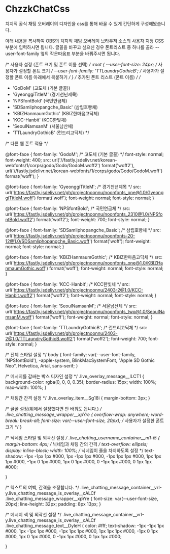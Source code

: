 # ChzzkChatCss
치지직 공식 채팅 오버레이의 디자인을 css를 통해 바꿀 수 있게 간단하게 구성해봤습니다.

아래 내용을 복사하여 OBS의 치지직 채팅 오버레이 브라우저 소스의 사용자 지정 CSS 부분에 입력하시면 됩니다.
글꼴을 바꾸고 싶으신 경우 폰트리스트 중 하나를 골라 --user-font-family 옆의 작은따옴표 부분을 바꿔주시면 됩니다.

/* 사용자 설정 (폰트 크기 및 폰트 이름 선택) */
:root {
    --user-font-size: 24px; /* 사용자가 설정할 폰트 크기 */
    --user-font-family: 'TTLaundryGothicB'; /* 사용자가 설정할 폰트 이름 아래에서 복붙하기 */
}
/* 추가된 폰트 리스트 (폰트 이름) */
/* 
- 'GoDoM' (고도체 (기본 글꼴))
- 'GyeonggiTitleM' (경기천년제목)
- 'NPSfontBold' (국민연금체)
- 'SDSamliphopangche_Basic' (삼립호빵체)
- 'KBIZHanmaumGothic' (KBIZ한마음고딕체)
- 'KCC-Hanbit' (KCC한빛체)
- 'SeoulNamsanM' (서울남산체)
- 'TTLaundryGothicB' (런드리고딕체)
*/

/* 다른 웹 폰트 적용 */

@font-face {
  font-family: 'GodoM'; /* 고도체 (기본 글꼴) */
  font-style: normal;
  font-weight: 400;
  src: url('//fastly.jsdelivr.net/korean-webfonts/1/corps/godo/Godo/GodoM.woff2') format('woff2'), url('//fastly.jsdelivr.net/korean-webfonts/1/corps/godo/Godo/GodoM.woff') format('woff');
}

@font-face {
    font-family: 'GyeonggiTitleM'; /* 경기천년제목 */
    src: url('https://fastly.jsdelivr.net/gh/projectnoonnu/noonfonts_one@1.0/GyeonggiTitleM.woff') format('woff');
    font-weight: normal;
    font-style: normal;
}

@font-face {
    font-family: 'NPSfontBold'; /* 국민연금체 */
    src: url('https://fastly.jsdelivr.net/gh/projectnoonnu/noonfonts_2310@1.0/NPSfontBold.woff2') format('woff2');
    font-weight: 700;
    font-style: normal;
}

@font-face {
    font-family: 'SDSamliphopangche_Basic'; /* 삼립호빵체 */
    src: url('https://fastly.jsdelivr.net/gh/projectnoonnu/noonfonts-20-12@1.0/SDSamliphopangche_Basic.woff') format('woff');
    font-weight: normal;
    font-style: normal;
}

@font-face {
    font-family: 'KBIZHanmaumGothic'; /* KBIZ한마음고딕체 */
    src: url('https://fastly.jsdelivr.net/gh/projectnoonnu/noonfonts_one@1.0/KBIZHanmaumGothic.woff') format('woff');
    font-weight: normal;
    font-style: normal;
}

@font-face {
    font-family: 'KCC-Hanbit'; /* KCC한빛체 */
    src: url('https://fastly.jsdelivr.net/gh/projectnoonnu/2403-2@1.0/KCC-Hanbit.woff2') format('woff2');
    font-weight: normal;
    font-style: normal;
}

@font-face {
    font-family: 'SeoulNamsanM'; /* 서울남산체 */
    src: url('https://fastly.jsdelivr.net/gh/projectnoonnu/noonfonts_two@1.0/SeoulNamsanM.woff') format('woff');
    font-weight: normal;
    font-style: normal;
}

@font-face {
    font-family: 'TTLaundryGothicB'; /* 런드리고딕체 */
    src: url('https://fastly.jsdelivr.net/gh/projectnoonnu/2403-2@1.0/TTLaundryGothicB.woff2') format('woff2');
    font-weight: 700;
    font-style: normal;
}

/* 전체 스타일 설정 */
body {
    font-family: var(--user-font-family, 'NPSfontBold'), -apple-system, BlinkMacSystemFont, "Apple SD Gothic Neo", Helvetica, Arial, sans-serif;
}

/* 메시지를 감싸는 박스 디자인 설정 */
.live_overlay_message__lLCT1 {
    background-color: rgba(0, 0, 0, 0.35);
    border-radius: 15px;
    width: 100%;
    max-width: 100%;
}

/* 채팅간 간격 설정 */
.live_overlay_item__Sg18i {
    margin-bottom: 3px;
}

/* 글꼴 설정(위에서 설정했다면 안 바꿔도 됩니다.) */
.live_chatting_message_wrapper__xpYre {
    overflow-wrap: anywhere;
    word-break: break-all;
    font-size: var(--user-font-size, 20px); /* 사용자가 설정한 폰트 크기 */
}

/* 닉네임 스타일 및 외곽선 설정 */
.live_chatting_username_container__m1-i5 {
    margin-bottom: 4px; /* 닉네임과 채팅 간의 간격 */
    text-overflow: ellipsis;
    display: inline-block;
    width: 100%; /* 닉네임이 줄을 차지하도록 설정 */
    text-shadow:
        -1px -1px 1px #000,
         1px -1px 1px #000,
        -1px  1px 1px #000,
         1px  1px 1px #000,
        -1px  0   1px #000,
         1px  0   1px #000,
         0   -1px 1px #000,
         0    1px 1px #000;

}

/* 텍스트의 여백, 간격을 조정합니다. */
.live_chatting_message_container__vrI-y.live_chatting_message_is_overlay__cALCf .live_chatting_message_wrapper__xpYre {
    font-size: var(--user-font-size, 20px);
    line-height: 32px;
    padding: 8px 13px;
}

/* 메시지 색 및 외곽선 설정 */
.live_chatting_message_container__vrI-y.live_chatting_message_is_overlay__cALCf .live_chatting_message_text__DyleH {
    color: #fff;
    text-shadow:
        -1px -1px 1px #000,
         1px -1px 1px #000,
        -1px  1px 1px #000,
         1px  1px 1px #000,
        -1px  0   1px #000,
         1px  0   1px #000,
         0   -1px 1px #000,
         0    1px 1px #000;

}
